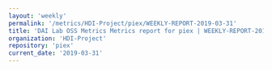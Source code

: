 ```yaml
---
layout: 'weekly'
permalink: '/metrics/HDI-Project/piex/WEEKLY-REPORT-2019-03-31'
title: 'DAI Lab OSS Metrics Metrics report for piex | WEEKLY-REPORT-2019-03-31'
organization: 'HDI-Project'
repository: 'piex'
current_date: '2019-03-31'
---
```

